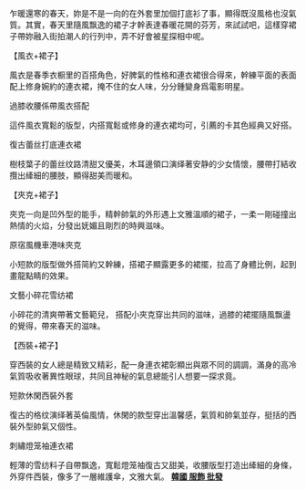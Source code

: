 乍暖還寒的春天，妳是不是一向的在外套里加個打底衫了事，顯得既沒風格也沒氣質。其實，春天里隨風飘逸的裙子才幹表達春暖花開的芬芳，來試試吧，這樣穿裙子帶妳融入街拍潮人的行列中，弄不好會被星探相中呢。

【風衣+裙子】

風衣是春季衣橱里的百搭角色，好脾氣的性格和連衣裙很合得來，幹練平面的表面配上修身婉約的連衣裙，掩不住的女人味，分分鍾變身爲電影明星。

過膝收腰係帶風衣搭配

這件風衣寬鬆的版型，内搭寬鬆或修身的連衣裙均可，引薦的卡其色經典又好搭。

復古蕾丝打底連衣裙

樹枝葉子的蕾丝纹路清甜又優美，木耳邊領口演绎著安静的少女情懷，腰帶打結收攬出縴細的腰肢，顯得甜美而暖和。

【夾克+裙子】

夾克一向是凹外型的能手，精幹帥氣的外形遇上文雅溫順的裙子，一柔一剛碰撞出熱情的火焰，分發出妩媚且剛烈的時興滋味。

原宿風機車港味夾克

小短款的版型做外搭简約又幹練，搭裙子顯露更多的裙擺，拉高了身體比例，起到畫龍點睛的效果。

文藝小碎花雪纺裙

小碎花的清爽帶著文藝範兒， 搭配小夾克穿出共同的滋味，過膝的裙擺隨風飘盪的覺得，帶來春天的滋味。

【西裝+裙子】

穿西裝的女人總是精致又精彩，配一身連衣裙彰顯出與眾不同的調調，滿身的高冷氣質吸收著異性眼球，共同且神秘的氣息總能引人想要一探求竟。

短款休閑西裝外套

復古的格纹演绎著英倫風情，休閑的款型穿出溫馨感，氣質和帥氣並存，挺括的西裝外型帥氣又個性。

刺繡燈笼袖連衣裙

輕薄的雪纺料子自帶飘逸，寬鬆燈笼袖復古又甜美，收腰版型打造出縴細的身條，外穿件西裝，像多了一層維護傘，文雅大氣。
[**韓國 服飾 批發**]( https://www.foryouglam.com/shop/)
